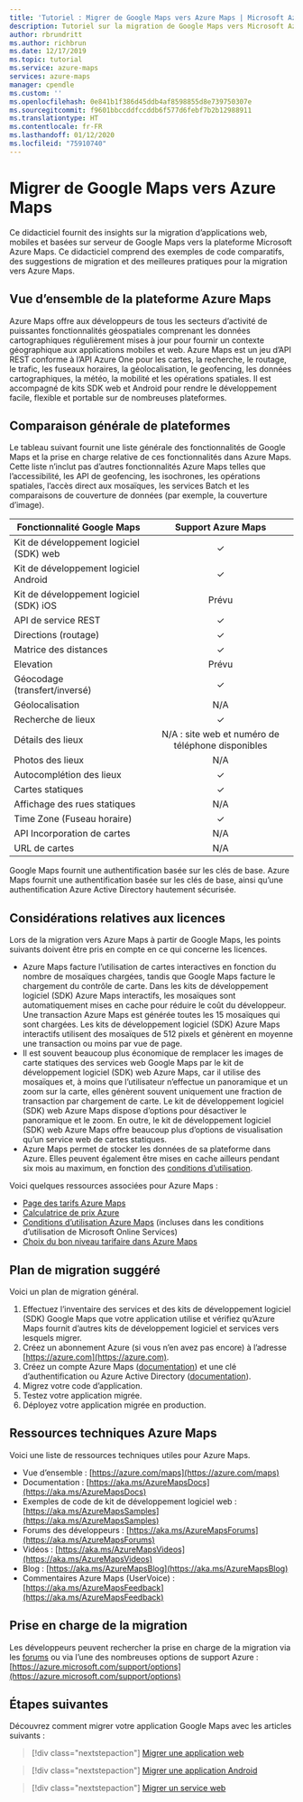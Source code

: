 ```yaml
---
title: 'Tutoriel : Migrer de Google Maps vers Azure Maps | Microsoft Azure Maps'
description: Tutoriel sur la migration de Google Maps vers Microsoft Azure Maps. Vous aide à passer aux API et kits SDK Azure Maps.
author: rbrundritt
ms.author: richbrun
ms.date: 12/17/2019
ms.topic: tutorial
ms.service: azure-maps
services: azure-maps
manager: cpendle
ms.custom: ''
ms.openlocfilehash: 0e841b1f386d45ddb4af8598855d8e739750307e
ms.sourcegitcommit: f9601bbccddfccddb6f577d6febf7b2b12988911
ms.translationtype: HT
ms.contentlocale: fr-FR
ms.lasthandoff: 01/12/2020
ms.locfileid: "75910740"
---
```

# <a name="migrate-from-google-maps-to-azure-maps"></a>Migrer de Google Maps vers Azure Maps

Ce didacticiel fournit des insights sur la migration d’applications web, mobiles et basées sur serveur de Google Maps vers la plateforme Microsoft Azure Maps. Ce didacticiel comprend des exemples de code comparatifs, des suggestions de migration et des meilleures pratiques pour la migration vers Azure Maps.

## <a name="azure-maps-platform-overview"></a>Vue d’ensemble de la plateforme Azure Maps

Azure Maps offre aux développeurs de tous les secteurs d’activité de puissantes fonctionnalités géospatiales comprenant les données cartographiques régulièrement mises à jour pour fournir un contexte géographique aux applications mobiles et web. Azure Maps est un jeu d’API REST conforme à l’API Azure One pour les cartes, la recherche, le routage, le trafic, les fuseaux horaires, la géolocalisation, le geofencing, les données cartographiques, la météo, la mobilité et les opérations spatiales. Il est accompagné de kits SDK web et Android pour rendre le développement facile, flexible et portable sur de nombreuses plateformes.

## <a name="high-level-platform-comparison"></a>Comparaison générale de plateformes

Le tableau suivant fournit une liste générale des fonctionnalités de Google Maps et la prise en charge relative de ces fonctionnalités dans Azure Maps. Cette liste n’inclut pas d’autres fonctionnalités Azure Maps telles que l’accessibilité, les API de geofencing, les isochrones, les opérations spatiales, l’accès direct aux mosaïques, les services Batch et les comparaisons de couverture de données (par exemple, la couverture d’image).

| Fonctionnalité Google Maps         | Support Azure Maps                     |
|-----------------------------|:--------------------------------------:|
| Kit de développement logiciel (SDK) web                     | ✓                                      |
| Kit de développement logiciel Android                 | ✓                                      |
| Kit de développement logiciel (SDK) iOS                     | Prévu                                |
| API de service REST           | ✓                                      |
| Directions (routage)        | ✓                                      |
| Matrice des distances             | ✓                                      |
| Elevation                   | Prévu                                |
| Géocodage (transfert/inversé) | ✓                                      |
| Géolocalisation                 | N/A                                    |
| Recherche de lieux               | ✓                                      |
| Détails des lieux              | N/A : site web et numéro de téléphone disponibles |
| Photos des lieux               | N/A                                    |
| Autocomplétion des lieux          | ✓                                      |
| Cartes statiques                 | ✓                                      |
| Affichage des rues statiques          | N/A                                    |
| Time Zone (Fuseau horaire)                   | ✓                                      |
| API Incorporation de cartes           | N/A                                    |
| URL de cartes                    | N/A                                    |

Google Maps fournit une authentification basée sur les clés de base. Azure Maps fournit une authentification basée sur les clés de base, ainsi qu’une authentification Azure Active Directory hautement sécurisée.

## <a name="licensing-considerations"></a>Considérations relatives aux licences

Lors de la migration vers Azure Maps à partir de Google Maps, les points suivants doivent être pris en compte en ce qui concerne les licences.

- Azure Maps facture l’utilisation de cartes interactives en fonction du nombre de mosaïques chargées, tandis que Google Maps facture le chargement du contrôle de carte. Dans les kits de développement logiciel (SDK) Azure Maps interactifs, les mosaïques sont automatiquement mises en cache pour réduire le coût du développeur. Une transaction Azure Maps est générée toutes les 15 mosaïques qui sont chargées. Les kits de développement logiciel (SDK) Azure Maps interactifs utilisent des mosaïques de 512 pixels et génèrent en moyenne une transaction ou moins par vue de page.
- Il est souvent beaucoup plus économique de remplacer les images de carte statiques des services web Google Maps par le kit de développement logiciel (SDK) web Azure Maps, car il utilise des mosaïques et, à moins que l’utilisateur n’effectue un panoramique et un zoom sur la carte, elles génèrent souvent uniquement une fraction de transaction par chargement de carte. Le kit de développement logiciel (SDK) web Azure Maps dispose d’options pour désactiver le panoramique et le zoom. En outre, le kit de développement logiciel (SDK) web Azure Maps offre beaucoup plus d’options de visualisation qu’un service web de cartes statiques.
- Azure Maps permet de stocker les données de sa plateforme dans Azure. Elles peuvent également être mises en cache ailleurs pendant six mois au maximum, en fonction des [conditions d’utilisation](https://www.microsoftvolumelicensing.com/DocumentSearch.aspx?Mode=3&DocumentTypeId=46).

Voici quelques ressources associées pour Azure Maps :

- [Page des tarifs Azure Maps](https://azure.microsoft.com/pricing/details/azure-maps/)
- [Calculatrice de prix Azure](https://azure.microsoft.com/pricing/calculator/?service=azure-maps)
- [Conditions d’utilisation Azure Maps](https://www.microsoftvolumelicensing.com/DocumentSearch.aspx?Mode=3&DocumentTypeId=46) (incluses dans les conditions d’utilisation de Microsoft Online Services)
- [Choix du bon niveau tarifaire dans Azure Maps](https://docs.microsoft.com/azure/azure-maps/choose-pricing-tier)

## <a name="suggested-migration-plan"></a>Plan de migration suggéré

Voici un plan de migration général.

1. Effectuez l’inventaire des services et des kits de développement logiciel (SDK) Google Maps que votre application utilise et vérifiez qu’Azure Maps fournit d’autres kits de développement logiciel et services vers lesquels migrer.
2. Créez un abonnement Azure (si vous n’en avez pas encore) à l’adresse [https://azure.com](https://azure.com).
3. Créez un compte Azure Maps ([documentation](https://docs.microsoft.com/azure/azure-maps/how-to-manage-account-keys)) et une clé d’authentification ou Azure Active Directory ([documentation](https://docs.microsoft.com/azure/azure-maps/how-to-manage-authentication)).
4. Migrez votre code d’application.
5. Testez votre application migrée.
6. Déployez votre application migrée en production.

## <a name="azure-maps-technical-resources"></a>Ressources techniques Azure Maps

Voici une liste de ressources techniques utiles pour Azure Maps.

- Vue d’ensemble : [https://azure.com/maps](https://azure.com/maps)
- Documentation : [https://aka.ms/AzureMapsDocs](https://aka.ms/AzureMapsDocs)
- Exemples de code de kit de développement logiciel web : [https://aka.ms/AzureMapsSamples](https://aka.ms/AzureMapsSamples)
- Forums des développeurs : [https://aka.ms/AzureMapsForums](https://aka.ms/AzureMapsForums)
- Vidéos : [https://aka.ms/AzureMapsVideos](https://aka.ms/AzureMapsVideos)
- Blog : [https://aka.ms/AzureMapsBlog](https://aka.ms/AzureMapsBlog)
- Commentaires Azure Maps (UserVoice) : [https://aka.ms/AzureMapsFeedback](https://aka.ms/AzureMapsFeedback)

## <a name="migration-support"></a>Prise en charge de la migration

Les développeurs peuvent rechercher la prise en charge de la migration via les [forums](https://aka.ms/AzureMapsForums) ou via l’une des nombreuses options de support Azure : [https://azure.microsoft.com/support/options](https://azure.microsoft.com/support/options)

## <a name="next-steps"></a>Étapes suivantes

Découvrez comment migrer votre application Google Maps avec les articles suivants :

> [!div class="nextstepaction"]
> [Migrer une application web](migrate-from-google-maps-web-app.md)

> [!div class="nextstepaction"]
> [Migrer une application Android](migrate-from-google-maps-android-app.md)

> [!div class="nextstepaction"]
> [Migrer un service web](migrate-from-google-maps-web-services.md)
